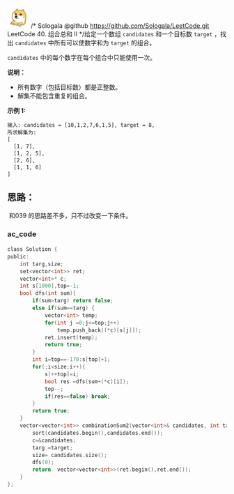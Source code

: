 ![](https://github.com/Sologala/SomeThings/blob/master/face.jpg?raw=true)
/*
    Sologala   @github    https://github.com/Sologala/LeetCode.git
    LeetCode   40. 组合总和 II
*/给定一个数组 `candidates` 和一个目标数 `target` ，找出 `candidates` 中所有可以使数字和为 `target` 的组合。

`candidates` 中的每个数字在每个组合中只能使用一次。

**说明：**

- 所有数字（包括目标数）都是正整数。
- 解集不能包含重复的组合。 

**示例 1:**

```
输入: candidates = [10,1,2,7,6,1,5], target = 8,
所求解集为:
[
  [1, 7],
  [1, 2, 5],
  [2, 6],
  [1, 1, 6]
]
```

## **思路：**

​	和039 的思路差不多，只不过改变一下条件。

### **ac_code**
```c
class Solution {
public:
    int targ,size;
    set<vector<int>> ret;
    vector<int>* c;
    int s[1000],top=-1;
    bool dfs(int sum){
        if(sum>targ) return false;
        else if(sum==targ) {
            vector<int> temp;
            for(int j =0;j<=top;j++)
                temp.push_back((*c)[s[j]]);
            ret.insert(temp);
            return true;
        }
        int i=top==-1?0:s[top]+1;
        for(;i<size;i++){
            s[++top]=i;
            bool res =dfs(sum+(*c)[i]);
            top--;
            if(res==false) break;
        }
        return true;
    }
    vector<vector<int>> combinationSum2(vector<int>& candidates, int target) {
        sort(candidates.begin(),candidates.end());
        c=&candidates;
        targ =target;
        size= candidates.size();
        dfs(0);
        return  vector<vector<int>>(ret.begin(),ret.end());
    }
};
```